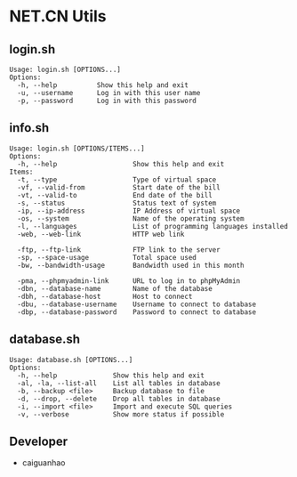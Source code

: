 NET.CN Utils
============

login.sh
--------
    Usage: login.sh [OPTIONS...]
    Options:
      -h, --help          Show this help and exit
      -u, --username      Log in with this user name
      -p, --password      Log in with this password

info.sh
-------
    Usage: login.sh [OPTIONS/ITEMS...]
    Options:
      -h, --help                   Show this help and exit
    Items:
      -t, --type                   Type of virtual space
      -vf, --valid-from            Start date of the bill
      -vt, --valid-to              End date of the bill
      -s, --status                 Status text of system
      -ip, --ip-address            IP Address of virtual space
      -os, --system                Name of the operating system
      -l, --languages              List of programming languages installed
      -web, --web-link             HTTP web link

      -ftp, --ftp-link             FTP link to the server
      -sp, --space-usage           Total space used
      -bw, --bandwidth-usage       Bandwidth used in this month

      -pma, --phpmyadmin-link      URL to log in to phpMyAdmin
      -dbn, --database-name        Name of the database
      -dbh, --database-host        Host to connect
      -dbu, --database-username    Username to connect to database
      -dbp, --database-password    Password to connect to database

database.sh
-----------
    Usage: database.sh [OPTIONS...]
    Options:
      -h, --help              Show this help and exit
      -al, -la, --list-all    List all tables in database
      -b, --backup <file>     Backup database to file
      -d, --drop, --delete    Drop all tables in database
      -i, --import <file>     Import and execute SQL queries
      -v, --verbose           Show more status if possible

Developer
---------
* caiguanhao
